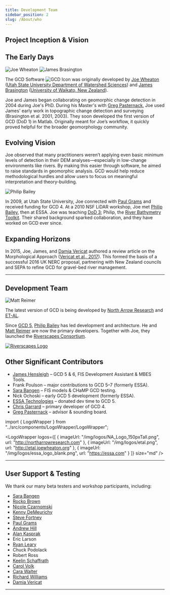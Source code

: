 ```yaml
---
title: Development Team
sidebar_position: 2
slug: /About/who
---
```


## Project Inception & Vision

## The Early Days

![Joe Wheaton](/img/people/Wheaton_round.png)
![James Brasington](/img/people/Brasington_round.png)

The GCD Software ![GCD Icon](/img/icons/GCDAddIn.png) was originally developed by [Joe Wheaton](http://www.joewheaton.org) ([Utah State University Department of Watershed Sciences](http://qcnr.usu.edu/wats/)) and [James Brasington](https://www.waikato.ac.nz/staff-profiles/people/jbrasing) ([University of Waikato, New Zealand](https://www.waikato.ac.nz)).

Joe and James began collaborating on geomorphic change detection in 2004 during Joe's PhD. During his Master's with [Greg Pasternack](http://pasternack.ucdavis.edu/), Joe used James' early work in topographic change detection and surveying (Brasington et al. 2001, 2003). They soon developed the first version of GCD (DoD 1) in Matlab. Originally meant for Joe’s workflow, it quickly proved helpful for the broader geomorphology community.

## Evolving Vision

Joe observed that many practitioners weren’t applying even basic minimum levels of detection in their DEM analyses—especially in low-change environments like rivers. By making this easier through software, he aimed to raise standards in geomorphic analysis. GCD would help reduce methodological hurdles and allow users to focus on meaningful interpretation and theory-building.

![Philip Bailey](/img/people/Phlip_round.png)

In 2009, at Utah State University, Joe connected with [Paul Grams](https://www.usgs.gov/staff-profiles/paul-grams) and received funding for GCD 4. At a 2010 NSF LiDAR workshop, Joe met [Philip Bailey](http://northarrowresearch.com/#people), then at ESSA. Joe was teaching [DoD 3](https://github.com/joewheaton/DoD); Philip, the [River Bathymetry Toolkit](https://www.fs.fed.us/rm/boise/AWAE/projects/river_bathymetry_toolkit.shtml). Their shared background sparked collaboration, and they have worked on GCD ever since.

## Expanding Horizons

In 2015, Joe, James, and [Damia Vericat](http://www.damiavericat.eu/) authored a review article on the Morphological Approach ([Vericat et al., 2017](http://etal.joewheaton.org/new-fhc-publications/gravel-bed-rivers-chapter-on-revisiting-the-morphological-approach-finally-out)). This formed the basis of a successful 2016 UK NERC proposal, partnering with New Zealand councils and SEPA to refine GCD for gravel-bed river management.

---

## Development Team

![Matt Reimer](/img/people/Matt_round.png)

The latest version of GCD is being developed by [North Arrow Research](http://northarrowresearch.com/) and [ET-AL](http://etal.joewheaton.org/).

Since [GCD 5](/Download/old_versions#gcd-5), [Philip Bailey](http://northarrowresearch.com/#people) has led development and architecture. He and [Matt Reimer](http://northarrowresearch.com/#people) are now the primary developers. Together with Joe, they launched the [Riverscapes Consortium](https://riverscapes.net).

[![Riverscapes Logo](/img/logos/RiverscapesConsortium_Logo_Black_BHS_200w.png)](https://riverscapes.net)

## Other Significant Contributors

- [James Hensleigh](http://etal.joewheaton.org/james-hensleigh.html) – GCD 5 & 6, FIS Development Assistant & MBES Tools.
- Frank Poulson – major contributions to GCD 5–7 (formerly ESSA).
- [Sara Bangen](http://etal.joewheaton.org/sara-bangen1.html) – FIS models & CHaMP GCD testing.
- Nick Ochoski – early GCD 5 development (formerly ESSA).
- [ESSA Technologies](https://essa.com) – donated dev time to GCD 5.
- [Chris Garrard](https://www.gis.usu.edu/~chrisg) – primary developer of GCD 4.
- [Greg Pasternack](http://pasternack.ucdavis.edu/) – advisor & sounding board.

import { LogoWrapper } from "../src/components/LogoWrapper/LogoWrapper";

<LogoWrapper
  logos={[
    { imageUrl: "/img/logos/NA_Logo_150pxTall.png", url: "http://northarrowresearch.com" },
    { imageUrl: "/img/logos/etal.png", url: "http://etal.joewheaton.org" },
    { imageUrl: "/img/logos/essa_logo_blank.png", url: "https://essa.com" }
  ]}
  size="md"
/>

---

## User Support & Testing

We thank our many beta testers and workshop participants, including:

- [Sara Bangen](http://etal.joewheaton.org/sara-bangen1.html)
- [Rocko Brown](http://www.fishsciences.net/rocko-brown-ph-d/)
- [Nicole Czarnomski](http://etal.joewheaton.org/nicole-czarnomski.html)
- [Kenny DeMeurichy](http://etal.joewheaton.org/kenny-demeurichy.html)
- [Steve Fortney](https://www.terraqua.biz/bios)
- [Paul Grams](https://www.usgs.gov/staff-profiles/paul-grams)
- [Andrew Hill](https://www.eco-logical-research.com/team)
- [Alan Kasprak](http://etal.joewheaton.org/alan-kasprak.html)
- Eric Larson
- [Ryan Leary](https://digitalcommons.usu.edu/gradreports/351/)
- Chuck Podolack
- Robert Ross
- [Keelin Schaffrath](https://scholar.google.com/citations?user=IYnFqG0AAAAJ&hl=en)
- [Carol Volk](http://www.southforkresearch.org/)
- [Cara Walter](https://agsci.oregonstate.edu/users/cara-walter)
- [Richard Williams](https://www.gla.ac.uk/schools/ges/staff/richardwilliams)
- [Damia Vericat](http://www.damiavericat.eu)

---
